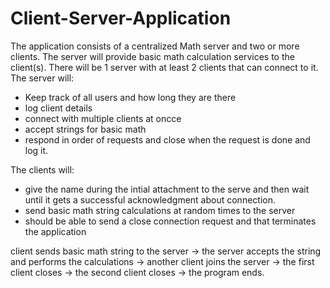 # Client-Server-Application
The application consists of a centralized Math server and two or more clients. The server will provide basic math calculation services to the client(s). 
There will be 1 server with at least 2 clients that can connect to it.
The server will:
  * Keep track of all users and how long they are there
  * log client details
  * connect with multiple clients at oncce
  * accept strings for basic math
  * respond in order of requests and close when the request is done and log it.

The clients will:
  * give the name during the intial attachment to the serve and then wait until it gets a successful acknowledgment about connection.
  * send basic math string calculations at random times to the server
  * should be able to send a close connection request and that terminates the application

client sends basic math string to the server -> the server accepts the string and performs the calculations -> another client joins the server -> the first client closes -> the second client closes -> the program ends.
